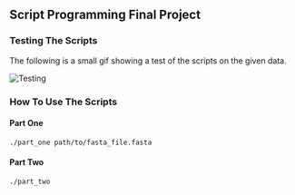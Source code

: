 ## Script Programming Final Project

### Testing The Scripts

The following is a small gif showing a test of the scripts on the given data.

![Testing](Test.gif)    


### How To Use The Scripts
#### Part One
`./part_one path/to/fasta_file.fasta`

#### Part Two
`./part_two`   
